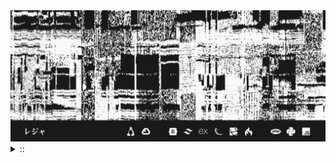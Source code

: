 <img src="./banner.png">
<details><summary> :: </summary>
<!--START_SECTION:waka-->

```
From: 09 August 2024 - To: 13 March 2025

Total Time: 1,170 hrs 7 mins

Python                     336 hrs 8 mins  ///////------------------   26.54 %
Markdown                   203 hrs 23 mins ////---------------------   16.06 %
PHP                        192 hrs 57 mins ////---------------------   15.23 %
Other                      96 hrs 30 mins  //-----------------------   07.62 %
```

<!--END_SECTION:waka-->
</details>
